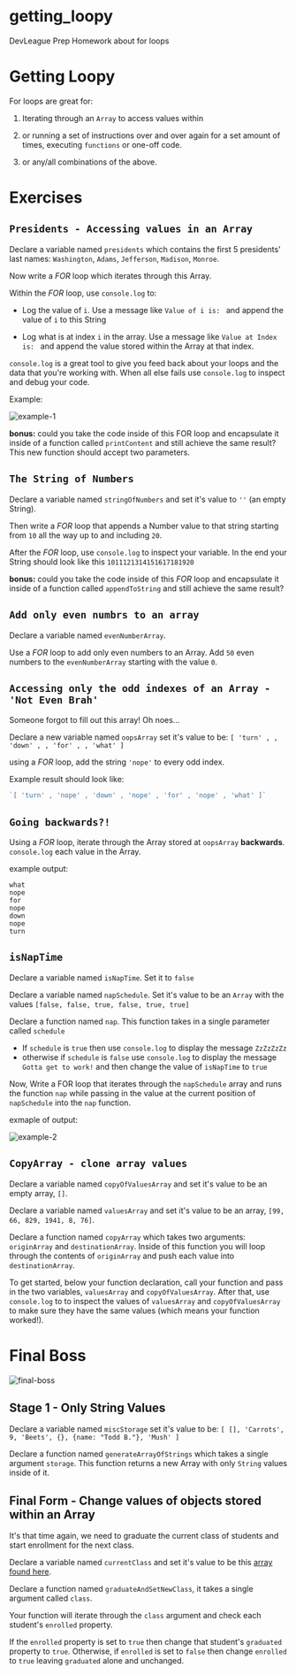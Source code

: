 # getting_loopy
DevLeague Prep Homework about for loops

# Getting Loopy
For loops are great for:

1. Iterating through an `Array` to access values within

2. or running a set of instructions over and over again for a set amount of times, executing `functions` or one-off code.

3. or any/all combinations of the above.

# Exercises

## `Presidents - Accessing values in an Array`
Declare a variable named `presidents` which contains the first 5 presidents' last names: `Washington`, `Adams`, `Jefferson`, `Madison`, `Monroe`.

Now write a _FOR_ loop which iterates through this Array.

Within the _FOR_ loop, use `console.log` to:

- Log the value of `i`. Use a message like `Value of i is: ` and append the value of `i` to this String

- Log what is at index `i` in the array. Use a message like `Value at Index is: ` and append the value stored within the Array at that index.

`console.log` is a great tool to give you feed back about your loops and the data that you're working with. When all else fails use `console.log` to inspect and debug your code.

Example:

![example-1](https://s3.amazonaws.com/uploads.hipchat.com/54891/1222770/P3RrynvNpFvrlmr/upload.png)

**bonus:** could you take the code inside of this FOR loop and encapsulate it inside of a function called `printContent` and still achieve the same result? This new function should accept two parameters.

## `The String of Numbers`
Declare a variable named `stringOfNumbers` and set it's value to `''` (an empty String).

Then write a _FOR_ loop that appends a Number value to that string starting from `10` all the way up to and including `20`.

After the _FOR_ loop, use `console.log` to inspect your variable. In the end your String should look like this `1011121314151617181920`

**bonus:** could you take the code inside of this _FOR_ loop and encapsulate it inside of a function called `appendToString` and still achieve the same result?

## `Add only even numbrs to an array`
Declare a variable named `evenNumberArray`.

Use a _FOR_ loop to add only even numbers to an Array. Add `50` even numbers to the `evenNumberArray` starting with the value `0`.

## `Accessing only the odd indexes of an Array - 'Not Even Brah'`
Someone forgot to fill out this array! Oh noes...

Declare a new variable named `oopsArray` set it's value to be: `[ 'turn' , , 'down' , , 'for' , , 'what' ]`

using a _FOR_ loop, add the string `'nope'` to every odd index.

Example result should look like:

```javascript
`[ 'turn' , 'nope' , 'down' , 'nope' , 'for' , 'nope' , 'what' ]`
```

## `Going backwards?!`
Using a _FOR_ loop, iterate through the Array stored at `oopsArray` **backwards**. `console.log` each value in the Array.

example output:
```
what
nope
for
nope
down
nope
turn
```

## `isNapTime`
Declare a variable named `isNapTime`. Set it to `false`

Declare a variable named `napSchedule`. Set it's value to be an `Array` with the values `[false, false, true, false, true, true]`

Declare a function named `nap`. This function takes in a single parameter called `schedule`

- If `schedule` is `true` then use `console.log` to display the message `ZzZzZzZz`
- otherwise if `schedule` is `false` use `console.log` to display the message `Gotta get to work!` and then change the value of `isNapTime` to `true`

Now, Write a FOR loop that iterates through the `napSchedule` array and runs the function `nap` while passing in the value at the current position of `napSchedule` into the `nap` function.

exmaple of output:

![example-2](https://s3.amazonaws.com/uploads.hipchat.com/54891/1222770/mpHiHwoQcuGYFkN/upload.png)

## `CopyArray - clone array values`
Declare a variable named `copyOfValuesArray` and set it's value to be an empty array, `[]`.

Declare a variable named `valuesArray` and set it's value to be an array, `[99, 66, 829, 1941, 8, 76]`.

Declare a function named `copyArray` which takes two arguments: `originArray` and `destinationArray`. Inside of this function you will loop through the contents of `originArray` and push each value into `destinationArray`.

To get started, below your function declaration, call your function and pass in the two variables, `valuesArray` and `copyOfValuesArray`. After that, use `console.log` to to inspect the values of `valuesArray` and `copyOfValuesArray` to make sure they have the same values (which means your function worked!).

# Final Boss

![final-boss](https://s3.amazonaws.com/uploads.hipchat.com/54891/2015941/zamX8AqbgYw0QJ8/giphy.gif)

## Stage 1 - Only String Values
Declare a variable named `miscStorage` set it's value to be: `[ [], 'Carrots', 9, 'Beets', {}, {name: "Todd B."}, 'Mush' ]`

Declare a function named `generateArrayOfStrings` which takes a single argument `storage`. This function returns a new Array with only `String` values inside of it.

## Final Form - Change values of objects stored within an Array
It's that time again, we need to graduate the current class of students and start enrollment for the next class.

Declare a variable named `currentClass` and set it's value to be this [array found here](https://gist.github.com/sgnl/e40879b2249e06ca7811).

Declare a function named `graduateAndSetNewClass`, it takes a single argument called `class`.

Your function will iterate through the `class` argument and check each student's `enrolled` property. 

If the `enrolled` property is set to `true` then change that student's `graduated` property to `true`. Otherwise, if `enrolled` is set to `false` then change `enrolled` to `true` leaving `graduated` alone and unchanged.